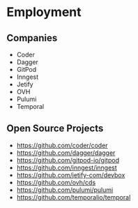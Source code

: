 # Employment

## Companies

- Coder
- Dagger
- GitPod
- Inngest
- Jetify
- OVH
- Pulumi
- Temporal

## Open Source Projects

- https://github.com/coder/coder
- https://github.com/dagger/dagger
- https://github.com/gitpod-io/gitpod
- https://github.com/inngest/inngest
- https://github.com/jetify-com/devbox
- https://github.com/ovh/cds
- https://github.com/pulumi/pulumi
- https://github.com/temporalio/temporal


